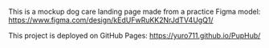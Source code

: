 This is a mockup dog care landing page made from a practice Figma model: https://www.figma.com/design/kEdUFwRuKK2NrJdTV4UgQ1/

This project is deployed on GitHub Pages: https://yuro711.github.io/PupHub/
